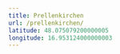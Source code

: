 ```yaml
---
title: Prellenkirchen
url: /prellenkirchen/
latitude: 48.075079200000005
longitude: 16.953124000000003
---
```

